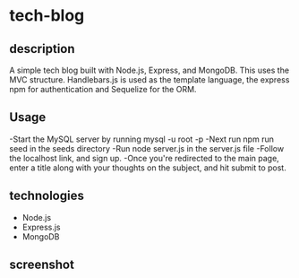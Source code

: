 # tech-blog

## description
A simple tech blog built with Node.js, Express, and MongoDB. This uses the MVC structure. Handlebars.js is used as the template language, the express npm for authentication and Sequelize for the ORM.

## Usage
-Start the MySQL server by running mysql -u root -p
-Next run npm run seed in the seeds directory
-Run node server.js  in the server.js file
-Follow the localhost link, and sign up.
-Once you're redirected to the main page, enter a title along with your thoughts on the subject, and hit submit to post.

## technologies
- Node.js
- Express.js
- MongoDB

## screenshot